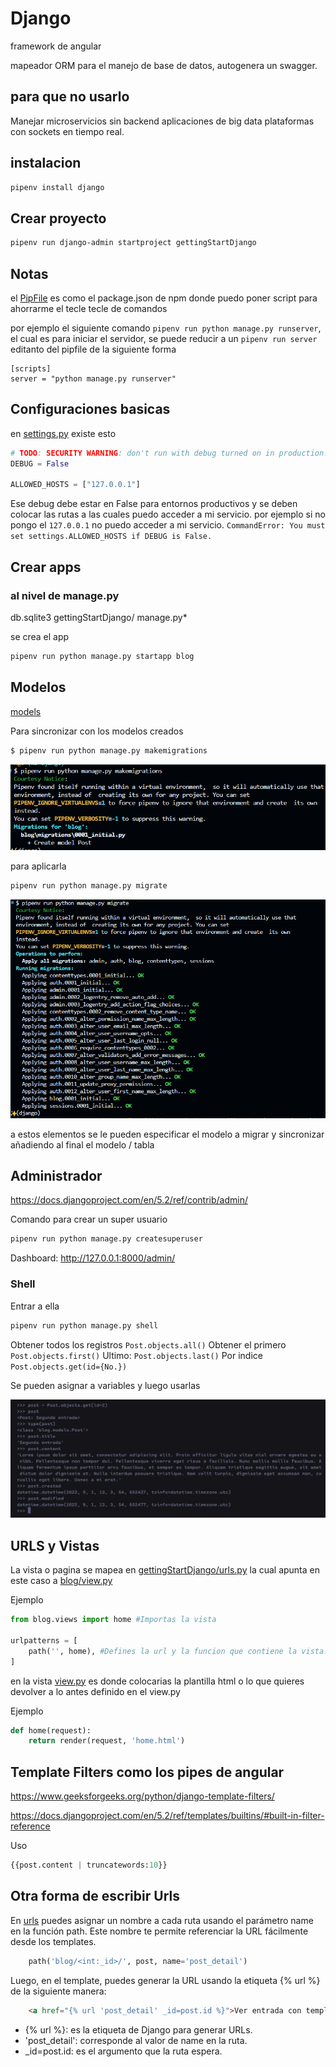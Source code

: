 # Django

framework de angular

mapeador ORM para el manejo de base de datos, autogenera un swagger. 

## para que no usarlo

Manejar microservicios sin backend
aplicaciones de big data
plataformas con sockets en tiempo real.  

## instalacion

```bash
pipenv install django
```

## Crear proyecto

```bash
pipenv run django-admin startproject gettingStartDjango
```

## Notas

el [PipFile](Pipfile) es como el package.json de npm donde puedo poner script para ahorrarme el tecle tecle de comandos

por ejemplo el siguiente comando `pipenv run python manage.py runserver`, el cual es para iniciar el servidor, se puede reducir a un `pipenv run server` editanto del pipfile de la siguiente forma

```pipfile
[scripts]
server = "python manage.py runserver"
```
## Configuraciones basicas

en [settings.py](gettingStartDjango/gettingStartDjango/settings.py) existe esto

```python
# TODO: SECURITY WARNING: don't run with debug turned on in production!
DEBUG = False

ALLOWED_HOSTS = ["127.0.0.1"]
```

Ese debug debe estar en False para entornos productivos y se deben colocar las rutas a las cuales puedo acceder a mi servicio. 
por ejemplo si no pongo el `127.0.0.1` no puedo acceder a mi servicio. `CommandError: You must set settings.ALLOWED_HOSTS if DEBUG is False.`

## Crear apps

### al nivel de manage.py

db.sqlite3  gettingStartDjango/  manage.py*

se crea el app 

```bash
pipenv run python manage.py startapp blog
```

## Modelos
[models](gettingStartDjango/blog/models.py)


Para sincronizar con los modelos creados

```sh
$ pipenv run python manage.py makemigrations
```

![makeMigrations](src/image.png)

para aplicarla

```sh
pipenv run python manage.py migrate
```

![migrate](src/image2.png)

a estos elementos se le pueden especificar el modelo a migrar y sincronizar añadiendo al final el modelo / tabla

## Administrador
https://docs.djangoproject.com/en/5.2/ref/contrib/admin/

Comando para crear un super usuario

```sh
pipenv run python manage.py createsuperuser
```

Dashboard: http://127.0.0.1:8000/admin/

### Shell

Entrar a ella

```sh
pipenv run python manage.py shell
```

Obtener todos los registros `Post.objects.all()`
Obtener el primero `Post.objects.first()`
Ultimo: `Post.objects.last()`
Por indice `Post.objects.get(id={No.})`

Se pueden asignar a variables y luego usarlas

![Comandos](src/image3.png)

## URLS y Vistas

La vista o pagina se mapea en [gettingStartDjango/urls.py](/gettingStartDjango/urls.py) la cual apunta en este caso a [blog/view.py](/blog/views.py)

Ejemplo
```py
from blog.views import home #Importas la vista

urlpatterns = [
    path('', home), #Defines la url y la funcion que contiene la vista. en este caso estara en la raiz y la funcion seria home
]
```

en la vista [view.py](/blog/views.py) es donde colocarias la plantilla html o lo que quieres devolver a lo antes definido en el view.py

Ejemplo
```py
def home(request):
    return render(request, 'home.html')
```

## Template Filters como los pipes de angular

https://www.geeksforgeeks.org/python/django-template-filters/

https://docs.djangoproject.com/en/5.2/ref/templates/builtins/#built-in-filter-reference


Uso
```py
{{post.content | truncatewords:10}}
```

## Otra forma de escribir Urls

En [urls](./gettingStartDjango/gettingStartDjango/urls.py) puedes asignar un nombre a cada ruta usando el parámetro name en la función path. Este nombre te permite referenciar la URL fácilmente desde los templates.

```py
    path('blog/<int:_id>/', post, name='post_detail')
```

Luego, en el template, puedes generar la URL usando la etiqueta {% url %} de la siguiente manera:
```html
    <a href="{% url 'post_detail' _id=post.id %}">Ver entrada con template url</a><br>
```
* {% url %}: es la etiqueta de Django para generar URLs.
* 'post_detail': corresponde al valor de name en la ruta.
* _id=post.id: es el argumento que la ruta espera.